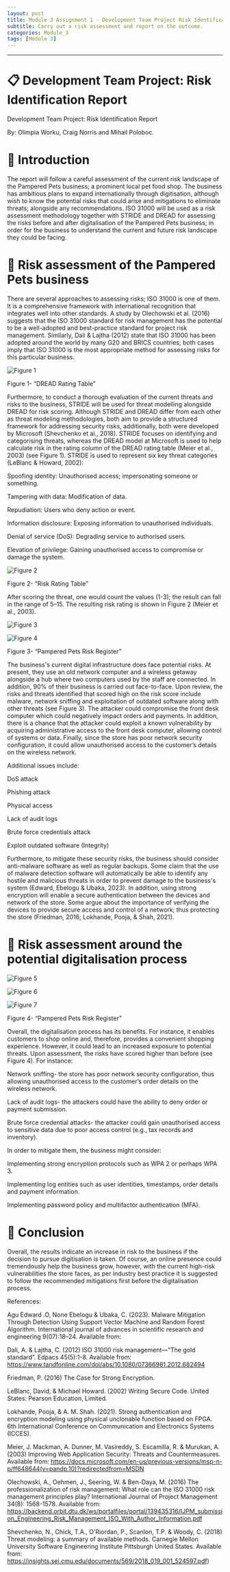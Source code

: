 ```yaml
---
layout: post
title: Module 3 Assignment 1 - Development Team Project Risk Identification Report
subtitle: Carry out a risk assessment and report on the outcome. 
categories: Module_3
tags: [Module 3]
---	
```


---

# 📋 Development Team Project: Risk Identification Report



Development Team Project: Risk Identification Report

By: Olimpia Worku, Craig Norris and Mihail Poloboc.





# 📘 Introduction

The report will follow a careful assessment of the current risk landscape of the Pampered Pets business; a prominent local pet food shop. The business has ambitious plans to expand internationally through digitisation, although wish to know the potential risks that could arise and mitigations to eliminate threats; alongside any recommendations. ISO 31000 will be used as a risk assessment methodology together with STRIDE and DREAD for assessing the risks before and after digitalisation of the Pampered Pets business; in order for the business to understand the current and future risk landscape they could be facing.





# 📘 Risk assessment of the Pampered Pets business

There are several approaches to assessing risks; ISO 31000 is one of them. It is a comprehensive framework with international recognition that integrates well into other standards. ​A study by Olechowski et al. (2016) suggests that the ISO 31000 standard for risk management has the potential to be a well-adopted and best-practice standard for project risk management. Similarly, Dali & Lajtha (2012) state that ISO 31000 has been adopted around the world by many G20 and BRICS countries; both cases imply that ISO 31000 is the most appropriate method for assessing risks for this particular business.



![Figure 1](Modules/3/img/image_1.png)



Figure 1- “DREAD Rating Table”







Furthermore, to conduct a thorough evaluation of the current threats and risks to the business, STRIDE will be used for threat modelling alongside DREAD for risk scoring. Although STRIDE and DREAD differ from each other as threat modeling methodologies, both aim to provide a structured framework for addressing security risks, additionally, both were developed by Microsoft (Shevchenko et al., 2018). STRIDE focuses on identifying and categorising threats, whereas the DREAD model at Microsoft is used to help calculate risk in the rating column of the DREAD rating table (Meier et al., 2003) (see Figure 1). STRIDE is used to represent six key threat categories (LeBlanc & Howard, 2002):



Spoofing identity: Unauthorised access; impersonating someone or something.

Tampering with data: Modification of data.

Repudiation: Users who deny action or event.

Information disclosure: Exposing information to unauthorised individuals.

Denial of service (DoS): Degrading service to authorised users.

Elevation of privilege: Gaining unauthorised access to compromise or damage the system.



![Figure 2](Modules/3/img/image_2.png)



Figure 2- “Risk Rating Table”





After scoring the threat, one would count the values (1-3); the result can fall in the range of 5–15. The resulting risk rating is shown in Figure 2 (Meier et al., 2003).



![Figure 3](Modules/3/img/image_3.png)



![Figure 4](Modules/3/img/image_4.png)



Figure 3- “Pampered Pets Risk Register”



The business's current digital infrastructure does face potential risks. At present, they use an old network computer and a wireless getaway alongside a hub where two computers used by the staff are connected. In addition, 90% of their business is carried out face-to-face. Upon review, the risks and threats identified that scored high on the risk score include malware, network sniffing and exploitation of outdated software along with other threats (see Figure 3). The attacker could compromise the front desk computer which could negatively impact orders and payments. In addition, there is a chance that the attacker could exploit a known vulnerability by acquiring administrative access to the front desk computer, allowing control of systems or data. Finally, since the store has poor network security configuration, it could allow unauthorised access to the customer’s details on the wireless network.



Additional issues include:

DoS attack

Phishing attack

Physical access

Lack of audit logs

Brute force credentials attack

Exploit outdated software (Integrity)



Furthermore, to mitigate these security risks, the business should consider anti-malware software as well as regular backups. Some claim that the use of malware detection software will automatically be able to identify any hostile and malicious threats in order to prevent damage to the business's system (Edward, Ebelogu & Ubaka, 2023). In addition, using strong encryption will enable a secure authentication between the devices and network of the store. Some argue about the importance of verifying the devices to provide secure access and control of a network; thus protecting the store (Friedman, 2016; Lokhande, Pooja, & Shah, 2021).





# 📘 Risk assessment around the potential digitalisation process



![Figure 5](Modules/3/img/image_5.png)



![Figure 6](Modules/3/img/image_6.png)



![Figure 7](Modules/3/img/image_7.png)



Figure 4- “Pampered Pets Risk Register”





Overall, the digitalisation process has its benefits. For instance, it enables customers to shop online and, therefore, provides a convenient shopping experience. However, it could lead to an increased exposure to potential threats. Upon assessment, the risks have scored higher than before (see Figure 4). For instance:



Network sniffing- the store has poor network security configuration, thus allowing unauthorised access to the customer’s order details on the wireless network.

Lack of audit logs- the attackers could have the ability to deny order or payment submission.

Brute force credential attacks- the attacker could gain unauthorised access to sensitive data due to poor access control (e.g., tax records and inventory).



In order to mitigate them, the business might consider:

Implementing strong encryption protocols such as WPA 2 or perhaps WPA 3.

Implementing log entities such as user identities, timestamps, order details and payment information.

Implementing password policy and multifactor authentication (MFA).





# 📘 Conclusion

Overall, the results indicate an increase in risk to the business if the decision to pursue digitisation is taken. Of course, an online presence could tremendously help the business grow, however, with the current high-risk vulnerabilities the store faces, as per industry best practice it is suggested to follow the recommended mitigations first before the digitalisation process.



References:



Agu Edward .O, None Ebelogu & Ubaka, C. (2023). Malware Mitigation Through Detection Using Support Vector Machine and Random Forest Algorithm. International journal of advances in scientific research and engineering 9(07):18–24. Available from:



Dali, A. & Lajtha, C. (2012) ISO 31000 risk management—“The gold standard”. Edpacs 45(5):1-8. Available from: https://www.tandfonline.com/doi/abs/10.1080/07366981.2012.682494



Friedman, P. (2016) The Case for Strong Encryption.



LeBlanc, David, & Michael Howard. (2002) Writing Secure Code. United States: Pearson Education, Limited.



Lokhande, Pooja, & A. M. Shah. (2021). Strong authentication and encryption modeling using physical unclonable function based on FPGA. 6th International Conference on Communication and Electronics Systems (ICCES).



Meier, J. Mackman, A. Dunner, M. Vasireddy, S. Escamilla, R. & Murukan, A. (2003) Improving Web Application Security: Threats and Countermeasures. Available from: https://docs.microsoft.com/en-us/previous-versions/msp-n-p/ff648644(v=pandp.10)?redirectedfrom=MSDN



Olechowski, A., Oehmen, J., Seering, W. & Ben-Daya, M. (2016) The professionalization of risk management: What role can the ISO 31000 risk management principles play? International Journal of Project Management 34(8): 1568-1578. Available from: https://backend.orbit.dtu.dk/ws/portalfiles/portal/139435316/IJPM_submission_Engineering_Risk_Management_ISO_With_Author_Information.pdf



Shevchenko, N., Chick, T.A., O'Riordan, P., Scanlon, T.P. & Woody, C. (2018) Threat modeling: a summary of available methods. Carnegie Mellon University Software Engineering Institute Pittsburgh United States. Available from: https://insights.sei.cmu.edu/documents/569/2018_019_001_524597.pdf)








